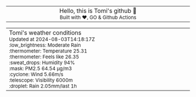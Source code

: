 
<div align="center">
<table>
<tbody>
<td align="center">
<img width="2000" height="0"><br>
Hello, this is Tomi's github 👋<br>
<sup>Built with ❤️, GO & Github Actions</sup><br>
<img width="2000" height="0">
</td>
</tbody>
</table>
</div>
<table>
<tbody>
<td align="left">
<img width="2000" height="0"><br>
Tomi's weather conditions<br>
<sup>Updated at 2024-08-03T14:18:17Z</sup><br>
<sup>:low_brightness: Moderate Rain</sup><br>
<sup>:thermometer: Temperature 25.31 </sup><br>
<sup>:thermometer: Feels like 26.35</sup><br>
<sup>:sweat_drops: Humidity 94%</sup><br>
<sup>:mask: PM2.5 64.54 μg/m3</sup><br>
<sup>:cyclone: Wind 5.66m/s </sup><br>
<sup>:telescope: Visibility 6000m </sup><br>
<sup>:droplet: Rain 2.05mm/last 1h </sup><br>
<img width="2000" height="0">
</td>
<td align="left">
<img width="2000" height="0"><br>
<br>
<img width="2000" height="0">
</td>
</tbody>
</table>
</div>
    